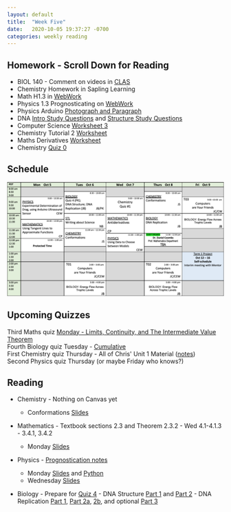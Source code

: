 ```yaml
---
layout: default
title:  "Week Five"
date:   2020-10-05 19:37:27 -0700
categories: weekly reading
---
```


## Homework - Scroll Down for Reading
- BIOL 140 - Comment on videos in [CLAS](https://clas2.arts.ubc.ca/science)
- Chemistry Homework in Sapling Learning 
- Math H1.3 in [WebWork](https://webwork.elearning.ubc.ca/webwork2/2020W1-2_SCIE_010_001/quiz_mode/MATH_Quiz_1/?effectiveUser=F9KXN5EOGI06&user=F9KXN5EOGI06&key=xSfJwqhlWxWfeMVlcwSieBZfajmyhvso)
- Physics 1.3 Prognosticating on [WebWork](https://webwork.elearning.ubc.ca/webwork2/2020W1-2_SCIE_010_001/quiz_mode/MATH_Quiz_1/?effectiveUser=F9KXN5EOGI06&user=F9KXN5EOGI06&key=xSfJwqhlWxWfeMVlcwSieBZfajmyhvso)
- Physics Arduino [Photograph and Paragraph](https://canvas.ubc.ca/courses/62922/assignments/692459)
- DNA [Intro Study Questions](https://canvas.ubc.ca/courses/62806/files/8408204/download?wrap=1) and [Structure Study Questions](https://canvas.ubc.ca/courses/62806/files/8415027/download?wrap=1)
- Computer Science [Worksheet 3](https://canvas.ubc.ca/courses/62922/files/9956885/download?wrap=1)
- Chemistry Tutorial 2 [Worksheet](https://canvas.ubc.ca/courses/62920/files/9953702/download?download_frd=1)
- Maths Derivatives [Worksheet](https://canvas.ubc.ca/courses/62921/files/9954715/download?wrap=1)
- Chemistry [Quiz 0](https://canvas.ubc.ca/courses/62920/assignments/699729?module_item_id=2443875)


## Schedule

![Week Five Schedule](/assets/w5schedule.png)

## Upcoming Quizzes

Third Maths quiz [Monday - Limits, Continuity, and The Intermediate Value Theorem](https://webwork.elearning.ubc.ca/webwork2/2020W1-2_SCIE_010_001/quiz_mode/MATH_Quiz_1/?effectiveUser=F9KXN5EOGI06&user=F9KXN5EOGI06&key=xSfJwqhlWxWfeMVlcwSieBZfajmyhvso)  
Fourth Biology quiz Tuesday - [Cumulative](https://canvas.ubc.ca/courses/62806/files/9818607/download?download_frd=1)  
First Chemistry quiz Thursday - All of Chris' Unit 1 Material ([notes](https://oneweekly.ca/notes.html))  
Second Physics quiz Thursday (or maybe Friday who knows?)  



## Reading

- Chemistry - Nothing on Canvas yet
	- Conformations [Slides](https://canvas.ubc.ca/courses/62920/files/9187792/download?download_frd=1)

- Mathematics - Textbook sections 2.3 and Theorem 2.3.2 - Wed 4.1-4.1.3 - 3.4.1, 3.4.2
	- Monday [Slides](https://canvas.ubc.ca/courses/62921/files/10110780/download?wrap=1)

- Physics - [Prognostication notes](https://canvas.ubc.ca/courses/62922/files/9590019/download?wrap=1)
	- Monday [Slides](https://canvas.ubc.ca/courses/62922/files/10107698/download) and [Python](https://canvas.ubc.ca/courses/62922/files/10040433/download)
	- Wednesday [Slides](https://canvas.ubc.ca/courses/62922/files/9949260/download)

- Biology - Prepare for [Quiz 4](https://canvas.ubc.ca/courses/62806/files/9818607/download?download_frd=1)
		- DNA Structure [Part 1](https://canvas.ubc.ca/courses/62806/files/8407969/download) and [Part 2](https://canvas.ubc.ca/courses/62806/files/8408397/download)
		- DNA Replication [Part 1](https://canvas.ubc.ca/courses/62806/files/8409176/download), [Part 2a](https://canvas.ubc.ca/courses/62806/files/8409270/download), [2b](https://canvas.ubc.ca/courses/62806/files/8781278/download), and optional [Part 3](https://canvas.ubc.ca/courses/62806/files/8409361/download)